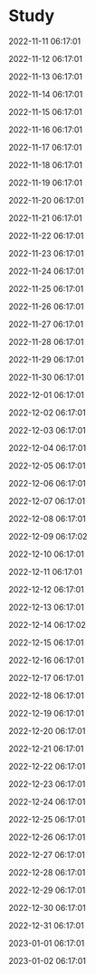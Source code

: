 # Study


2022-11-11 06:17:01

2022-11-12 06:17:01

2022-11-13 06:17:01

2022-11-14 06:17:01

2022-11-15 06:17:01

2022-11-16 06:17:01

2022-11-17 06:17:01

2022-11-18 06:17:01

2022-11-19 06:17:01

2022-11-20 06:17:01

2022-11-21 06:17:01

2022-11-22 06:17:01

2022-11-23 06:17:01

2022-11-24 06:17:01

2022-11-25 06:17:01

2022-11-26 06:17:01

2022-11-27 06:17:01

2022-11-28 06:17:01

2022-11-29 06:17:01

2022-11-30 06:17:01

2022-12-01 06:17:01

2022-12-02 06:17:01

2022-12-03 06:17:01

2022-12-04 06:17:01

2022-12-05 06:17:01

2022-12-06 06:17:01

2022-12-07 06:17:01

2022-12-08 06:17:01

2022-12-09 06:17:02

2022-12-10 06:17:01

2022-12-11 06:17:01

2022-12-12 06:17:01

2022-12-13 06:17:01

2022-12-14 06:17:02

2022-12-15 06:17:01

2022-12-16 06:17:01

2022-12-17 06:17:01

2022-12-18 06:17:01

2022-12-19 06:17:01

2022-12-20 06:17:01

2022-12-21 06:17:01

2022-12-22 06:17:01

2022-12-23 06:17:01

2022-12-24 06:17:01

2022-12-25 06:17:01

2022-12-26 06:17:01

2022-12-27 06:17:01

2022-12-28 06:17:01

2022-12-29 06:17:01

2022-12-30 06:17:01

2022-12-31 06:17:01

2023-01-01 06:17:01

2023-01-02 06:17:01

